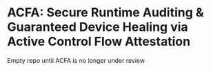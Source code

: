# ACFA: Secure Runtime Auditing &amp; Guaranteed Device Healing via Active Control Flow Attestation 

Empty repo until ACFA is no longer under review
